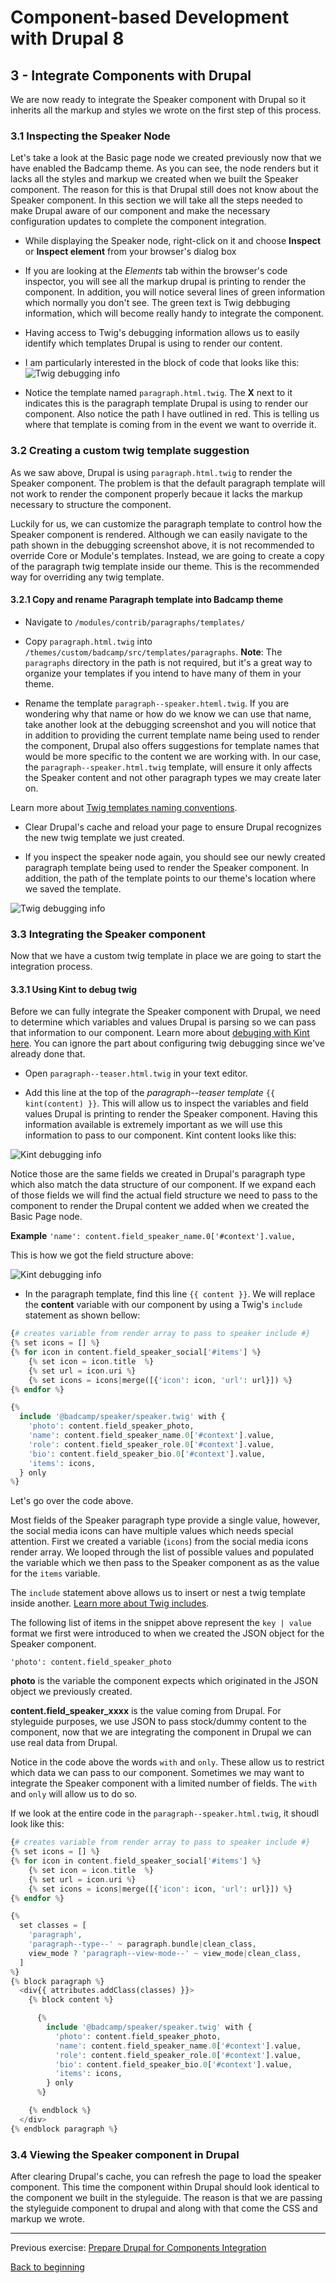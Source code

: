 # Component-based Development with Drupal 8

## 3 - Integrate Components with Drupal

We are now ready to integrate the Speaker component with Drupal so it inherits all the markup and styles we wrote on the first step of this process.

### 3.1 Inspecting the Speaker Node
Let's take a look at the Basic page node we created previously now that we have enabled the Badcamp theme.
As you can see, the node renders but it lacks all the styles and markup we created when we built the Speaker component.  The reason for this is that Drupal still does not know about the Speaker component.  In this section we will take all the steps needed to make Drupal aware of our component and make the necessary configuration updates to complete the component integration.

* While displaying the Speaker node, right-click on it and choose **Inspect** or **Inspect element** from your browser's dialog box

* If you are looking at the _Elements_ tab within the browser's code inspector, you will see all the markup drupal is printing to render the component.  In addition, you will notice several lines of green information which normally you don't see.  The green text is Twig debbuging information, which will become really handy to integrate the component.

* Having access to Twig's debugging information allows us to easily identify which templates Drupal is using to render our content.

* I am particularly interested in the block of code that looks like this:
![Twig debugging info](assets/debug.png)

* Notice the template named `paragraph.html.twig`.  The **X** next to it indicates this is the paragraph template Drupal is using to render our component.
Also notice the path I have outlined in red.  This is telling us where that template is coming from in the event we want to override it.


### 3.2 Creating a custom twig template suggestion

As we saw above, Drupal is using `paragraph.html.twig` to render the Speaker component.  The problem is that the default paragraph template will not work to render the component properly becaue it lacks the markup necessary to structure the component.

Luckily for us, we can customize the paragraph template to control how the Speaker component is rendered. Although we can easily navigate to the path shown in the debugging screenshot above, it is not recommended to override Core or Module's templates.  Instead, we are going to create a copy of the paragraph twig template inside our theme.  This is the recommended way for overriding any twig template.

#### 3.2.1 Copy and rename Paragraph template into Badcamp theme

* Navigate to `/modules/contrib/paragraphs/templates/`

* Copy `paragraph.html.twig` into `/themes/custom/badcamp/src/templates/paragraphs`.  **Note**: The `paragraphs` directory in the path is not required, but it's a great way to organize your templates if you intend to have many of them in your theme.

* Rename the template `paragraph--speaker.hteml.twig`.  If you are wondering why that name or how do we know we can use that name, take another look at the debugging screenshot and you will notice that in addition to providing the current template name being used to render the component, Drupal also offers suggestions for template names that would be more specific to the content we are working with.  In our case, the `paragraph--speaker.html.twig` template, will ensure it only affects the Speaker content and not other paragraph types we may create later on.

Learn more about [Twig templates naming conventions](https://www.drupal.org/docs/8/theming/twig/twig-template-naming-conventions).

* Clear Drupal's cache and reload your page to ensure Drupal recognizes the new twig template we just created.

* If you inspect the speaker node again, you should see our newly created paragraph template being used to render the Speaker component. In addition, the path of the template points to our theme's location where we saved the template.

![Twig debugging info](assets/debug2.png)


### 3.3 Integrating the Speaker component

Now that we have a custom twig template in place we are going to start the integration process.

#### 3.3.1 Using Kint to debug twig

Before we can fully integrate the Speaker component with Drupal, we need to determine which variables and values Drupal is parsing so we can pass that information to our component.  Learn more about [debuging with Kint here](https://drupalize.me/blog/201405/lets-debug-twig-drupal-8).  You can ignore the part about configuring twig debugging since we've already done that.

* Open `paragraph--teaser.html.twig` in your text editor.

* Add this line at the top of the _paragraph--teaser template_ `{{ kint(content) }}`.  This will allow us to inspect the variables and field values Drupal is printing to render the Speaker component.  Having this information available is extremely important as we will use this information to pass to our component.  Kint content looks like this:

![Kint debugging info](assets/kint.png)

Notice those are the same fields we created in Drupal's paragraph type which also match the data structure of our component.  If we expand each of those fields we will find the actual field structure we need to pass to the component to render the Drupal content we added when we created the Basic Page node.

**Example**
`'name': content.field_speaker_name.0['#context'].value,`

This is how we got the field structure above:

![Kint debugging info](assets/kint2.png)


* In the paragraph template, find this line `{{ content }}`.  We will replace the **content** variable with our component by using a Twig's `include` statement as shown bellow:

```php
{# creates variable from render array to pass to speaker include #}
{% set icons = [] %}
{% for icon in content.field_speaker_social['#items'] %}
    {% set icon = icon.title  %}
    {% set url = icon.uri %}
    {% set icons = icons|merge([{'icon': icon, 'url': url}]) %}
{% endfor %}

{%
  include '@badcamp/speaker/speaker.twig' with {
    'photo': content.field_speaker_photo,
    'name': content.field_speaker_name.0['#context'].value,
    'role': content.field_speaker_role.0['#context'].value,
    'bio': content.field_speaker_bio.0['#context'].value,
    'items': icons,
  } only
%}
```
Let's go over the code above.

Most fields of the Speaker paragraph type provide a single value, however, the social media icons can have multiple values which needs special attention.  First we created a variable (`icons`) from the social media icons render array.  We looped through the list of possible values and populated the variable which we then pass to the Speaker component as as the value for the `items` variable.

The `include` statement above allows us to insert or nest a twig template inside another.  [Learn more about Twig includes](https://twig.symfony.com/doc/2.x/tags/include.html).

The following list of items in the snippet above represent the `key | value` format we first were introduced to when we created the JSON object for the Speaker component.

`'photo': content.field_speaker_photo`

**photo** is the variable the component expects which originated in the JSON object we previously created.

**content.field_speaker_xxxx** is the value coming from Drupal.  For styleguide purposes, we use JSON to pass stock/dummy content to the component, now that we are integrating the component in Drupal we can use real data from Drupal.

Notice in the code above the words `with` and `only`.  These allow us to restrict which data we can pass to our component.   Sometimes we may want to integrate the Speaker component with a limited number of fields.  The `with` and `only` will allow us to do so.

If we look at the entire code in the `paragraph--speaker.html.twig`, it shoudl look like this:

```php
{# creates variable from render array to pass to speaker include #}
{% set icons = [] %}
{% for icon in content.field_speaker_social['#items'] %}
    {% set icon = icon.title  %}
    {% set url = icon.uri %}
    {% set icons = icons|merge([{'icon': icon, 'url': url}]) %}
{% endfor %}

{%
  set classes = [
    'paragraph',
    'paragraph--type--' ~ paragraph.bundle|clean_class,
    view_mode ? 'paragraph--view-mode--' ~ view_mode|clean_class,
  ]
%}
{% block paragraph %}
  <div{{ attributes.addClass(classes) }}>
    {% block content %}

      {%
        include '@badcamp/speaker/speaker.twig' with {
          'photo': content.field_speaker_photo,
          'name': content.field_speaker_name.0['#context'].value,
          'role': content.field_speaker_role.0['#context'].value,
          'bio': content.field_speaker_bio.0['#context'].value,
          'items': icons,
        } only
      %}

    {% endblock %}
  </div>
{% endblock paragraph %}
```

### 3.4 Viewing the Speaker component in Drupal

After clearing Drupal's cache, you can refresh the page to load the speaker component.  This time the component within Drupal should look identical to the component we built in the styleguide.  The reason is that we are passing the styleguide component to drupal and along with that come the CSS and markup we wrote.


---

Previous exercise:  [Prepare Drupal for Components Integration](3-prepare-drupal.md)

[Back to beginning](../README.md)
